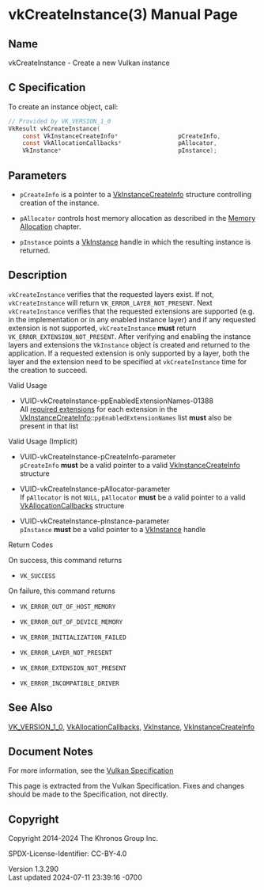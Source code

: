 # vkCreateInstance(3) Manual Page

## Name

vkCreateInstance - Create a new Vulkan instance



## <a href="#_c_specification" class="anchor"></a>C Specification

To create an instance object, call:

``` c
// Provided by VK_VERSION_1_0
VkResult vkCreateInstance(
    const VkInstanceCreateInfo*                 pCreateInfo,
    const VkAllocationCallbacks*                pAllocator,
    VkInstance*                                 pInstance);
```

## <a href="#_parameters" class="anchor"></a>Parameters

- `pCreateInfo` is a pointer to a
  [VkInstanceCreateInfo](https://registry.khronos.org/vulkan/specs/1.3-extensions/man/html/VkInstanceCreateInfo.html) structure
  controlling creation of the instance.

- `pAllocator` controls host memory allocation as described in the <a
  href="https://registry.khronos.org/vulkan/specs/1.3-extensions/html/vkspec.html#memory-allocation"
  target="_blank" rel="noopener">Memory Allocation</a> chapter.

- `pInstance` points a [VkInstance](https://registry.khronos.org/vulkan/specs/1.3-extensions/man/html/VkInstance.html) handle in which the
  resulting instance is returned.

## <a href="#_description" class="anchor"></a>Description

`vkCreateInstance` verifies that the requested layers exist. If not,
`vkCreateInstance` will return `VK_ERROR_LAYER_NOT_PRESENT`. Next
`vkCreateInstance` verifies that the requested extensions are supported
(e.g. in the implementation or in any enabled instance layer) and if any
requested extension is not supported, `vkCreateInstance` **must** return
`VK_ERROR_EXTENSION_NOT_PRESENT`. After verifying and enabling the
instance layers and extensions the `VkInstance` object is created and
returned to the application. If a requested extension is only supported
by a layer, both the layer and the extension need to be specified at
`vkCreateInstance` time for the creation to succeed.

Valid Usage

- <a href="#VUID-vkCreateInstance-ppEnabledExtensionNames-01388"
  id="VUID-vkCreateInstance-ppEnabledExtensionNames-01388"></a>
  VUID-vkCreateInstance-ppEnabledExtensionNames-01388  
  All <a
  href="https://registry.khronos.org/vulkan/specs/1.3-extensions/html/vkspec.html#extendingvulkan-extensions-extensiondependencies"
  target="_blank" rel="noopener">required extensions</a> for each
  extension in the
  [VkInstanceCreateInfo](https://registry.khronos.org/vulkan/specs/1.3-extensions/man/html/VkInstanceCreateInfo.html)::`ppEnabledExtensionNames`
  list **must** also be present in that list

Valid Usage (Implicit)

- <a href="#VUID-vkCreateInstance-pCreateInfo-parameter"
  id="VUID-vkCreateInstance-pCreateInfo-parameter"></a>
  VUID-vkCreateInstance-pCreateInfo-parameter  
  `pCreateInfo` **must** be a valid pointer to a valid
  [VkInstanceCreateInfo](https://registry.khronos.org/vulkan/specs/1.3-extensions/man/html/VkInstanceCreateInfo.html) structure

- <a href="#VUID-vkCreateInstance-pAllocator-parameter"
  id="VUID-vkCreateInstance-pAllocator-parameter"></a>
  VUID-vkCreateInstance-pAllocator-parameter  
  If `pAllocator` is not `NULL`, `pAllocator` **must** be a valid
  pointer to a valid [VkAllocationCallbacks](https://registry.khronos.org/vulkan/specs/1.3-extensions/man/html/VkAllocationCallbacks.html)
  structure

- <a href="#VUID-vkCreateInstance-pInstance-parameter"
  id="VUID-vkCreateInstance-pInstance-parameter"></a>
  VUID-vkCreateInstance-pInstance-parameter  
  `pInstance` **must** be a valid pointer to a
  [VkInstance](https://registry.khronos.org/vulkan/specs/1.3-extensions/man/html/VkInstance.html) handle

Return Codes

On success, this command returns  
- `VK_SUCCESS`

On failure, this command returns  
- `VK_ERROR_OUT_OF_HOST_MEMORY`

- `VK_ERROR_OUT_OF_DEVICE_MEMORY`

- `VK_ERROR_INITIALIZATION_FAILED`

- `VK_ERROR_LAYER_NOT_PRESENT`

- `VK_ERROR_EXTENSION_NOT_PRESENT`

- `VK_ERROR_INCOMPATIBLE_DRIVER`

## <a href="#_see_also" class="anchor"></a>See Also

[VK_VERSION_1_0](https://registry.khronos.org/vulkan/specs/1.3-extensions/man/html/VK_VERSION_1_0.html),
[VkAllocationCallbacks](https://registry.khronos.org/vulkan/specs/1.3-extensions/man/html/VkAllocationCallbacks.html),
[VkInstance](https://registry.khronos.org/vulkan/specs/1.3-extensions/man/html/VkInstance.html),
[VkInstanceCreateInfo](https://registry.khronos.org/vulkan/specs/1.3-extensions/man/html/VkInstanceCreateInfo.html)

## <a href="#_document_notes" class="anchor"></a>Document Notes

For more information, see the <a
href="https://registry.khronos.org/vulkan/specs/1.3-extensions/html/vkspec.html#vkCreateInstance"
target="_blank" rel="noopener">Vulkan Specification</a>

This page is extracted from the Vulkan Specification. Fixes and changes
should be made to the Specification, not directly.

## <a href="#_copyright" class="anchor"></a>Copyright

Copyright 2014-2024 The Khronos Group Inc.

SPDX-License-Identifier: CC-BY-4.0

Version 1.3.290  
Last updated 2024-07-11 23:39:16 -0700
